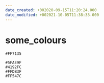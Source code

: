 ```yaml
---
date_created: +002020-09-15T11:20:24.000
date_modified: +002021-10-05T11:38:33.000
---
```


# some_colours

```
#FF7135

#5FAE9F
#4192FC
#FFDB3F
#FF547C
```
